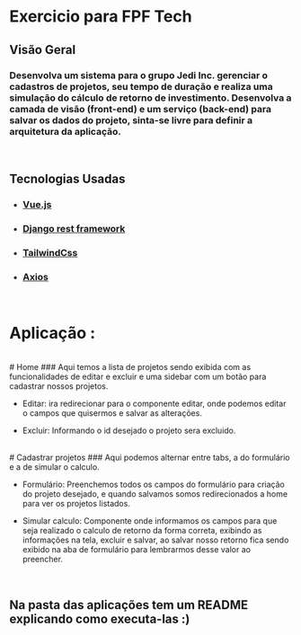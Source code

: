 # Exercicio para FPF Tech

## Visão Geral
### Desenvolva um sistema para o grupo Jedi Inc. gerenciar o cadastros de projetos, seu tempo de duração e realiza uma simulação do cálculo de retorno de investimento. Desenvolva a camada de visão (front-end) e um serviço (back-end) para salvar os dados do projeto, sinta-se livre para definir a arquitetura da aplicação.

<br>

## Tecnologias Usadas
- ### [Vue.js](https://vuejs.org/)
- ### [Django rest framework](https://www.djangoproject.com/)
- ### [TailwindCss](https://tailwindcss.com/)
- ### [Axios](https://axios-http.com/ptbr/docs/intro)
<br>


# Aplicação :
<br>
# Home
### Aqui temos a lista de projetos sendo exibida com as funcionalidades de editar e excluir e uma sidebar com um botão para cadastrar nossos projetos.
<br>

- Editar: ira redirecionar para o componente editar, onde podemos editar o campos que quisermos e salvar as alterações.

- Excluir: Informando o id desejado o projeto sera excluido.

<br>
# Cadastrar projetos
### Aqui podemos alternar entre tabs, a do formulário e a de simular o calculo.
<br>

- Formulário: Preenchemos todos os campos do formulário para criação do projeto desejado, e quando salvamos somos redirecionados a home para ver os projetos listados.

- Simular calculo: Componente onde informamos os campos para que seja realizado o calculo de retorno da forma correta, exibindo as informações na tela, excluir e salvar, ao salvar nosso retorno fica sendo exibido na aba de formulário para lembrarmos desse valor ao preencher.

<br>

## Na pasta das aplicações tem um README explicando como executa-las :)
<br>
